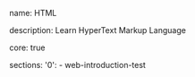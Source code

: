 name: HTML

description: Learn HyperText Markup Language

core: true

sections:
  '0': 
    - web-introduction-test
